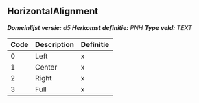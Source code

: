 ﻿## HorizontalAlignment

*__Domeinlijst versie:__ d5*
*__Herkomst definitie:__ PNH*
*__Type veld:__ TEXT*

|__Code__ |__Description__ |__Definitie__	|
|	---	|	---	|   ---	| 
| 0 | Left | x |
| 1 | Center | x |
| 2 | Right | x |
| 3 | Full | x |
